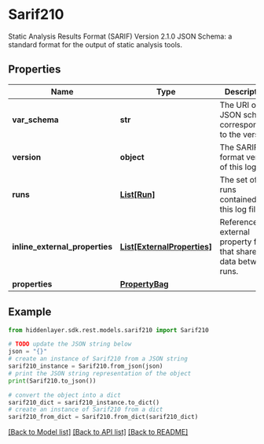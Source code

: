# Sarif210

Static Analysis Results Format (SARIF) Version 2.1.0 JSON Schema: a standard format for the output of static analysis tools.

## Properties

Name | Type | Description | Notes
------------ | ------------- | ------------- | -------------
**var_schema** | **str** | The URI of the JSON schema corresponding to the version. | [optional] 
**version** | **object** | The SARIF format version of this log file. | 
**runs** | [**List[Run]**](Run.md) | The set of runs contained in this log file. | 
**inline_external_properties** | [**List[ExternalProperties]**](ExternalProperties.md) | References to external property files that share data between runs. | [optional] 
**properties** | [**PropertyBag**](PropertyBag.md) |  | [optional] 

## Example

```python
from hiddenlayer.sdk.rest.models.sarif210 import Sarif210

# TODO update the JSON string below
json = "{}"
# create an instance of Sarif210 from a JSON string
sarif210_instance = Sarif210.from_json(json)
# print the JSON string representation of the object
print(Sarif210.to_json())

# convert the object into a dict
sarif210_dict = sarif210_instance.to_dict()
# create an instance of Sarif210 from a dict
sarif210_from_dict = Sarif210.from_dict(sarif210_dict)
```
[[Back to Model list]](../README.md#documentation-for-models) [[Back to API list]](../README.md#documentation-for-api-endpoints) [[Back to README]](../README.md)


